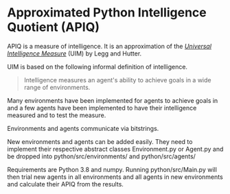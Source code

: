 # Approximated Python Intelligence Quotient (APIQ)
APIQ is a measure of intelligence. It is an approximation of the [*Universal Intelligence Measure*](http://www.hutter1.net/ai/iorx.pdf) (UIM) by Legg and Hutter.

UIM is based on the following informal definition of intelligence.

> Intelligence measures an agent's ability to achieve goals in a wide range of environments.

Many environments have been implemented for agents to achieve goals in and a few agents have been implemented to have their intelligence measured and to test the measure.

Environments and agents communicate via bitstrings.

New environments and agents can be added easily. They need to implement their respective abstract classes Environment.py or Agent.py and be dropped into python/src/environments/ and python/src/agents/

Requirements are Python 3.8 and numpy.
Running python/src/Main.py will then trial new agents in all environments and all agents in new environments and calculate their APIQ from the results.
